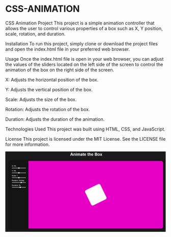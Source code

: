 # CSS-ANIMATION
CSS Animation Project
This project is a simple animation controller that allows the user to control various properties of a box such as X, Y position, scale, rotation, and duration.

Installation
To run this project, simply clone or download the project files and open the index.html file in your preferred web browser.

Usage
Once the index.html file is open in your web browser, you can adjust the values of the sliders located on the left side of the screen to control the animation of the box on the right side of the screen.

X: Adjusts the horizontal position of the box.

Y: Adjusts the vertical position of the box.

Scale: Adjusts the size of the box.

Rotation: Adjusts the rotation of the box.

Duration: Adjusts the duration of the animation.

Technologies Used
This project was built using HTML, CSS, and JavaScript.

License
This project is licensed under the MIT License. See the LICENSE file for more information.

![Alt text](https://github.com/KESHAVsCODE/CSS-ANIMATION/blob/main/97460bc5d83d4b98bdd6b69801ac3c93.png)
